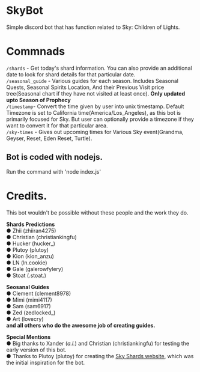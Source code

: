 # SkyBot
Simple discord bot that has function related to Sky: Children of Lights.
# Commnads
`/shards` - Get today's shard information. You can also provide an additional date to look for shard details for that particular date.  
  `/seasonal_guide` - Various guides for each season. Includes Seasonal Quests, Seasonal Spirits Location, And their Previous Visit price tree(Seasonal chart if they have not visited at least once). **Only updated upto Season of Prophecy**  
  `/timestamp`- Convert the time given by user into unix timestamp. Default Timezone is set to California time(America/Los_Angeles), as this bot is primarily focused for Sky. But user can optionally provide a timezone if they want to convert it for that particular area.  
  `/sky-times` - Gives out upcoming times for Various Sky event(Grandma, Geyser, Reset, Eden Reset, Turtle).

## Bot is coded with nodejs.
Run the command with 'node index.js'

# Credits.
This bot wouldn't be possible without these people and the work they do.    
  
**__Shards Predictions__**  
● Zhii (zhiiran4275)  
● Christian (christiankingfu)  
● Hucker (hucker_)  
● Plutoy (plutoy)  
● Kion (kion_anzu)  
● LN (ln.cookie)  
● Gale (galerowfylery)  
● Stoat (.stoat.)  
  
**__Seosanal Guides__**  
● Clement (clement8978)  
● Mimi (mimi4117)  
● Sam (sam6917)  
● Zed (zedlocked_)  
● Art (lovecry)  
**and all others who do the awesome job of creating guides.**  
  
**__Special Mentions__**  
● Big thanks to Xander (_a.l._) and Christian (christiankingfu) for testing the early version of this bot.  
● Thanks to Plutoy (plutoy) for creating the [Sky Shards website](https://sky-shards.pages.dev/), which was the initial inspiration for the bot.
